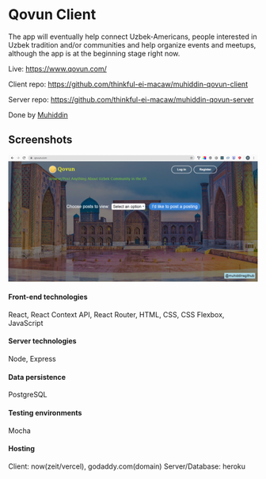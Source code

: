 # Qovun Client

The app will eventually help connect Uzbek-Americans, people interested in Uzbek tradition and/or communities
and help organize events and meetups, although the app is at the beginning stage right now.

Live: https://www.qovun.com/

Client repo: https://github.com/thinkful-ei-macaw/muhiddin-qovun-client

Server repo: https://github.com/thinkful-ei-macaw/muhiddin-qovun-server

Done by [Muhiddin](https://github.com/muhiddinsgithub)

## Screenshots

![Screenshots](https://github.com/thinkful-ei-macaw/muhiddin-qovun-client/blob/master/screenshot.png)

#### Front-end technologies

React, React Context API, React Router, HTML, CSS, CSS Flexbox, JavaScript

#### Server technologies

Node, Express

#### Data persistence

PostgreSQL

#### Testing environments

Mocha

#### Hosting

Client: now(zeit/vercel), godaddy.com(domain)
Server/Database: heroku
